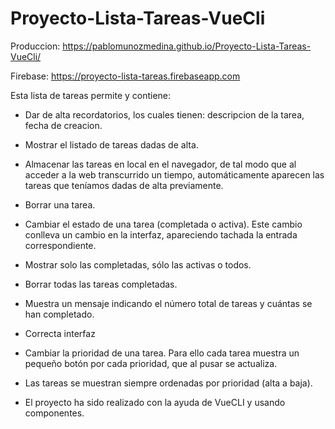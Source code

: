 # Proyecto-Lista-Tareas-VueCli

Produccion: https://pablomunozmedina.github.io/Proyecto-Lista-Tareas-VueCli/

Firebase: https://proyecto-lista-tareas.firebaseapp.com

Esta lista de tareas permite y contiene:

  - Dar de alta recordatorios, los cuales tienen: descripcion de la tarea, fecha de creacion.

  - Mostrar el listado de tareas dadas de alta.

  - Almacenar las tareas en local en el navegador, de tal modo que al acceder a la web transcurrido un tiempo, automáticamente aparecen las tareas que teníamos dadas de alta           previamente.

  - Borrar una tarea.

  - Cambiar el estado de una tarea (completada o activa). Este cambio conlleva un cambio en la interfaz, apareciendo tachada la entrada correspondiente.

  - Mostrar solo las completadas, sólo las activas o todos.

  - Borrar todas las tareas completadas.

  - Muestra un mensaje indicando el número total de tareas y cuántas se han completado.

  - Correcta interfaz

  - Cambiar la prioridad de una tarea. Para ello cada tarea muestra un pequeño botón por cada prioridad, que al pusar se actualiza.

  - Las tareas se muestran siempre ordenadas por prioridad (alta a baja).

  - El proyecto ha sido realizado con la ayuda de VueCLI y usando componentes.
